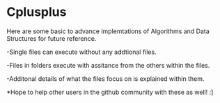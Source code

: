 # Cplusplus

Here are some basic to advance implemtations of Algorithms and Data Structures for future reference.



-Single files can execute without any addtional files.

-Files in folders execute with assitance from the others within the files.

-Additonal details of what the files focus on is explained within them.



*Hope to help other users in the github community with these as well! :]

